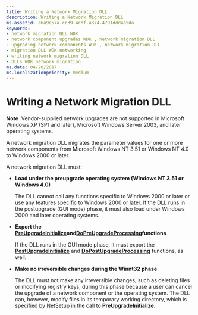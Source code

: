 ```yaml
---
title: Writing a Network Migration DLL
description: Writing a Network Migration DLL
ms.assetid: a6a9e57a-cc39-4cdf-a374-4791ddd4a5da
keywords:
- network migration DLL WDK
- network component upgrades WDK , network migration DLL
- upgrading network components WDK , network migration DLL
- migration DLL WDK networking
- writing network migration DLL
- DLLs WDK network migration
ms.date: 04/20/2017
ms.localizationpriority: medium
---
```


# Writing a Network Migration DLL





**Note**  Vendor-supplied network upgrades are not supported in Microsoft Windows XP (SP1 and later), Microsoft Windows Server 2003, and later operating systems.

 

A network migration DLL migrates the parameter values for one or more network components from Microsoft Windows NT 3.51 or Windows NT 4.0 to Windows 2000 or later.

A network migration DLL must:

-   **Load under the preupgrade operating system (Windows NT 3.51 or Windows 4.0)**

    The DLL cannot call any functions specific to Windows 2000 or later or use any features specific to Windows 2000 or later. If the DLL runs in the postupgrade (GUI mode) phase, it must also load under Windows 2000 and later operating systems.

-   **Export the** [**PreUpgradeInitialize**](https://msdn.microsoft.com/library/windows/hardware/ff562439)**and**[**DoPreUpgradeProcessing**](https://msdn.microsoft.com/library/windows/hardware/ff545634)**functions**

    If the DLL runs in the GUI mode phase, it must export the [**PostUpgradeInitialize**](https://msdn.microsoft.com/library/windows/hardware/ff562410) and [**DoPostUpgradeProcessing**](https://msdn.microsoft.com/library/windows/hardware/ff545629) functions, as well.

-   **Make no irreversible changes during the Winnt32 phase**

    The DLL must not make any irreversible changes, such as deleting files or modifying registry keys, during this phase because a user can cancel the upgrade of a network component or the operating system. The DLL can, however, modify files in its temporary working directory, which is specified by NetSetup in the call to **PreUpgradeInitialize**.

 

 






